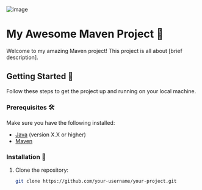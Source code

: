 ![image](https://github.com/SushantOps/AWS_Devops_Questions_and_Answers/assets/109059766/0875def2-7e05-49f0-8c0a-a490876eeecf)

# My Awesome Maven Project 🚀

Welcome to my amazing Maven project! This project is all about [brief description].

## Getting Started 🌟

Follow these steps to get the project up and running on your local machine.

### Prerequisites 🛠️

Make sure you have the following installed:

- [Java](https://www.oracle.com/java/technologies/javase-downloads.html) (version X.X or higher)
- [Maven](https://maven.apache.org/download.cgi)

### Installation 🚚

1. Clone the repository:

   ```bash
   git clone https://github.com/your-username/your-project.git
